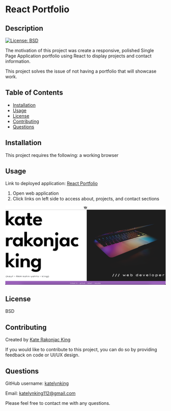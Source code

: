 # React Portfolio

## Description

[![License: BSD](https://img.shields.io/badge/License-BSD-yellow.svg)](https://opensource.org/licenses/BSD)


The motivation of this project was create a responsive, polished Single Page Application portfolio using React to display projects and contact information.

This project solves the issue of not having a portfolio that will showcase work.


## Table of Contents
- [Installation](#installation)
- [Usage](#usage)
- [License](#license)
- [Contributing](#contributing)
- [Questions](#questions)

<a name="installation"></a>
## Installation 

This project requires the following: a working browser

<a name="usage"></a>
## Usage 
Link to deployed application: [React Portfolio](https://katelynking.github.io/react-portfolio/)

1. Open web application 
2. Click links on left side to access about, projects, and contact sections

![screenshot of portfolio](https://raw.githubusercontent.com/katelynking/react-portfolio/portfolio/src/components/pages/img/react-portfolio.png)

<a name="license"></a>
## License 
BSD

  
  <a name="contributing"></a>
  ## Contributing
  
  Created by [Kate Rakonjac King](https://github.com/katelynking)
  
  If you would like to contribute to this project, you can do so by providing feedback on code or UI/UX design.

 

  <a name="questions"></a>
  ## Questions
  
  GitHub username: [katelynking](https://github.com/katelynking)
  
  Email: katelynking112@gmail.com
  
  Please feel free to contact me with any questions.